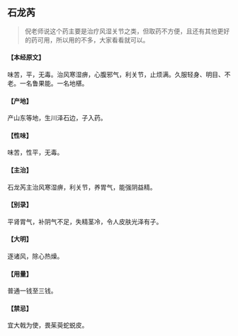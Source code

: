 ## 石龙芮

> 倪老师说这个药主要是治疗风湿关节之类，但取药不方便，且还有其他更好的药可用，所以用的不多，大家看看就可以。

#### 【本经原文】
味苦，平，无毒。治风寒湿痹，心腹邪气，利关节，止烦满。久服轻身、明目、不老。一名鲁果能。一名地椹。
#### 【产地】
产山东等地，生川泽石边，子入药。
#### 【性味】
味苦，性平，无毒。
#### 【主治】
石龙芮主治风寒湿痹，利关节，养胃气，能强阴益精。
#### 【别录】
平肾胃气，补阴气不足，失精茎冷，令人皮肤光泽有子。
#### 【大明】
逐诸风，除心热燥。
#### 【用量】
普通一钱至三钱。
#### 【禁忌】
宜大戟为使，畏茱萸蛇蜕皮。